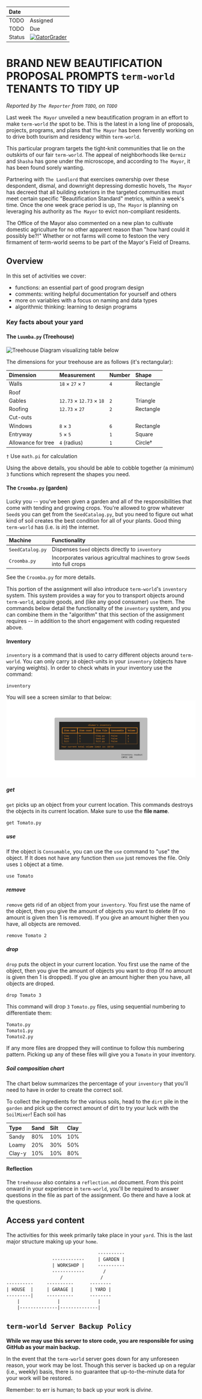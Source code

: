 | Date              |          |
|:------------------|:---------|
| TODO | Assigned |
| TODO    | Due      |
| Status            | [![GatorGrader](../../actions/workflows/main.yml/badge.svg)](../../actions/workflows/main.yml) |

# BRAND NEW BEAUTIFICATION PROPOSAL PROMPTS `term-world` TENANTS TO TIDY UP

*Reported by `The Reporter` from `TODO`, on `TODO`*

Last week `The Mayor` unveiled a new beautification program in an effort to make `term-world` *the* spot to be. This is the latest in a long line of proposals, projects, programs, and plans that `The Mayor` has been fervently working on to drive both tourism and residency within `term-world`.

This particular program targets the tight-knit communities that lie on the outskirts of our fair `term-world`. The appeal of neighborhoods like `Qermiz` and `Shasha` has gone under the microscope, and according to `The Mayor`, it has been found sorely wanting.

Partnering with `The Landlord` that exercises ownership over these despondent, dismal, and downright depressing domestic hovels, `The Mayor` has decreed that all building exteriors in the targeted communities must meet certain specific "Beautification Standard" metrics, within a week's time. Once the one week grace period is up, `The Mayor` is planning on leveraging his authority as `The Mayor` to evict non-compliant residents.

The Office of the Mayor also commented on a new plan to cultivate domestic agriculture for no other apparent reason than "how hard could it possibly be?!" Whether or not farms will come to festoon the very firmament of term-world seems to be part of the Mayor's Field of Dreams.

## Overview

In this set of activities we cover:

* functions: an essential part of good program design
* comments: writing helpful documentation for yourself and others
* more on variables with a focus on naming and data types
* algorithmic thinking: learning to design programs

### Key facts about your yard

#### The `Luumba.py` (Treehouse)

![Treehouse Diagram visualizing table below](https://user-images.githubusercontent.com/1552764/215453276-7d9aa375-c501-4d0a-8bd4-58c9453c7d05.png)

The dimensions for your treehouse are as follows (it's rectangular):

|Dimension |Measurement       |Number         |Shape |
|:---------|:-----------------|:--------------|:-----|
|Walls |`18` × `27` × `7`     |`4`| Rectangle |
|Roof                         |
|Gables    |`12.73` × `12.73` × `18` |`2` | Triangle |
|Roofing   |`12.73` × `27`    |`2` | Rectangle |
|Cut-outs                     | 
|Windows     | `8` × `3` |`6` | Rectangle |
|Entryway    | `5` × `5`  |`1` | Square |
|Allowance for tree | `4` (radius) | `1` | Circle† |

`†` Use `math.pi` for calculation

Using the above details, you should be able to cobble together (a minimum) `3` functions which represent the shapes you need.

#### The `Croomba.py` (garden)

Lucky you -- you've been given a garden and all of the responsibilities that come with tending and growing crops. You're allowed to grow whatever `Seed`s you can get from the `SeedCatalog.py`, but you need to figure out what kind of soil creates the best condition for all of your plants. Good thing `term-world` has (i.e. is _in_) the internet.

|Machine |Functionality |
|:-------|:-------------|
|`SeedCatalog.py`|Dispenses `Seed` objects directly to `inventory` |
|`Croomba.py`|Incorporates various agricultral machines to grow `Seed`s into full crops |

See the `Croomba.py` for more details.

This portion of the assignment will also introduce `term-world`'s `inventory` system. This system provides a way for you to transport objects around `term-world`, acquire goods, and (like any good consumer) `use` them. The commands below detail the functionality of the `inventory` system, and you can combine them in the "algorithm" that this section of the assignment requires -- in addition to the short engagement with coding requested above.

#### Inventory

`inventory` is a command that is used to carry different objects around `term-world`. You can only carry `10` object-units in your `inventory` (objects have varying weights).  In order to check whats in your inventory use the command:

```
inventory
```

You will see a screen similar to that below:
![Inventory screen showing three items](https://raw.githubusercontent.com/allegheny-college-cmpsc-100-spr-2023/course-materials/media/img/TW%20-%20Inventory.png)

##### get 

`get` picks up an object from your current location. This commands destroys the objects in its current location. Make sure to use the **file name**.

```
get Tomato.py
```

##### use

If the object is `Consumable`, you can use the `use` command to "use" the object. If It does not have any function then `use` just removes the file. Only uses `1` object at a time.

```
use Tomato
```

##### remove

`remove` gets rid of an object from your `inventory`. You first use the name of the object, then you give the amount of objects you want to delete (If no amount is given then 1 is removed). If you give an amount higher then you have, all objects are removed.

```
remove Tomato 2
```

##### drop

`drop` puts the object in your current location. You first use the name of the object, then you give the amount of objects you want to drop (If no amount is given then 1 is dropped). If you give an amount higher then you have, all objects are droped.

```
drop Tomato 3
```

This command will drop `3` `Tomato.py` files, using sequential numbering to differentiate them:

```
Tomato.py
Tomato1.py
Tomato2.py
```

If any more files are dropped they will continue to follow this numbering pattern. Picking up any of these files will give you a `Tomato` in your inventory.

##### Soil composition chart

The chart below summarizes the percentage of your `inventory` that you'll need to have in order to create the correct soil.

To collect the ingredients for the various soils, head to the `dirt` pile in the `garden` and pick up the correct amount of dirt to try your luck with the `SoilMixer`! Each soil has

|Type |Sand |Silt |Clay |
|:----|:----|:----|:----|
|Sandy|80%   |10%   |10%   |
|Loamy|20%   |30%   |50%   |
|Clay-y|10%  |10%   |80%   |

#### Reflection

The `treehouse` also contains a `reflection.md` document. From this point onward in your experience in `term-world`, you'll be required to answer questions in the file as part of the assignment. Go there and have a look at the questions.

## Access `yard` content

The activities for this week primarily take place in your `yard`. This is the last major structure making up your `home`.

```
                                  ----------
                 ------------     | GARDEN |
                 | WORKSHOP |     ----------
                 ------------       /
                    /              /
----------     ----------      --------
| HOUSE  |     | GARAGE |      | YARD |
---------|     ----------      --------
    |              |              |
    |--------------|--------------|
```


## `term-world Server Backup Policy`

**While we may use this server to store code, you are responsible for using GitHub as your main backup.**

In the event that the `term-world` server goes down for any unforeseen reason, your work may be lost. Though this server is backed up on a regular (i.e., weekly) basis, there is no guarantee that up-to-the-minute data for your work will be restored.

Remember: to err is human; to back up your work is *divine*.
